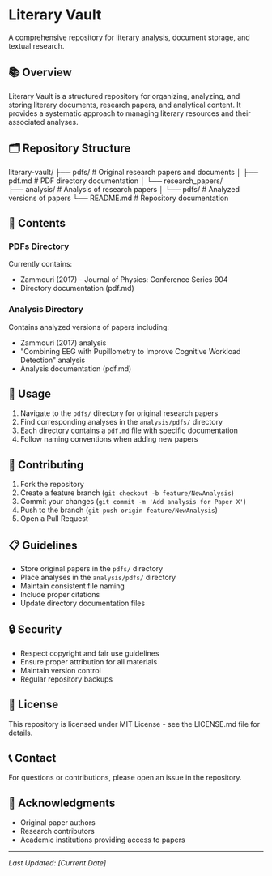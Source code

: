 # Literary Vault

A comprehensive repository for literary analysis, document storage, and textual research.

## 📚 Overview

Literary Vault is a structured repository for organizing, analyzing, and storing literary documents, research papers, and analytical content. It provides a systematic approach to managing literary resources and their associated analyses.

## 🗂️ Repository Structure

literary-vault/
├── pdfs/                  # Original research papers and documents
│   ├── pdf.md            # PDF directory documentation
│   └── research_papers/  
├── analysis/             # Analysis of research papers
│   └── pdfs/            # Analyzed versions of papers
└── README.md            # Repository documentation

## 📑 Contents

### PDFs Directory

Currently contains:

- Zammouri (2017) - Journal of Physics: Conference Series 904
- Directory documentation (pdf.md)

### Analysis Directory

Contains analyzed versions of papers including:

- Zammouri (2017) analysis
- "Combining EEG with Pupillometry to Improve Cognitive Workload Detection" analysis
- Analysis documentation (pdf.md)

## 🔧 Usage

1. Navigate to the `pdfs/` directory for original research papers
2. Find corresponding analyses in the `analysis/pdfs/` directory
3. Each directory contains a `pdf.md` file with specific documentation
4. Follow naming conventions when adding new papers

## 📝 Contributing

1. Fork the repository
2. Create a feature branch (`git checkout -b feature/NewAnalysis`)
3. Commit your changes (`git commit -m 'Add analysis for Paper X'`)
4. Push to the branch (`git push origin feature/NewAnalysis`)
5. Open a Pull Request

## 📋 Guidelines

- Store original papers in the `pdfs/` directory
- Place analyses in the `analysis/pdfs/` directory
- Maintain consistent file naming
- Include proper citations
- Update directory documentation files

## 🔒 Security

- Respect copyright and fair use guidelines
- Ensure proper attribution for all materials
- Maintain version control
- Regular repository backups

## 📄 License

This repository is licensed under MIT License - see the LICENSE.md file for details.

## 📞 Contact

For questions or contributions, please open an issue in the repository.

## 🙏 Acknowledgments

- Original paper authors
- Research contributors
- Academic institutions providing access to papers

---

*Last Updated: [Current Date]*
